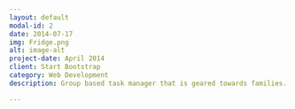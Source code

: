 ```yaml
---
layout: default
modal-id: 2
date: 2014-07-17
img: Fridge.png
alt: image-alt
project-date: April 2014
client: Start Bootstrap
category: Web Development
description: Group based task manager that is geared towards families. </br> My contributions included:</br> Constructed a server connected to MongoDB and MLabs cloud database with Express and Node. </br> Collaborated with other Frontend Developers to design a database that suited the team’s goals. </br>Created server functions in order to pass information to and from the database and server. </br>Designed and built application splash page with HTML, CSS and Bootstrap. 

---
```

